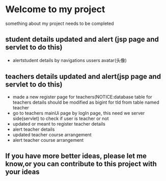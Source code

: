 <h1>Welcome to my project</h1>
<p>something about my project needs to be completed</p>
<h2>student details updated and alert (jsp page and servlet to do this)</h2>
<ul>
<li>alertstudent details by navigations ussers avatar(头像)</li>
</ul>
<h2>teachers details updated and alert(jsp page and servlet to do this)</h2>
<ul>
<li>made a new register page for teachers(NOTICE:database table for teachers details should be modified as bigint for tId from table named teacher</li>
<li>go to teachers mainUi page by logIn page, this need we server side(servlet) to check if user is teacher or not</li>
<li>updated or meant to register teacher details</li>
<li>alert teacher details</li>
<li>updated teacher course arrangement</li>
<li>alert teacher course arrangement </li>
</ul>

<h2>If you have more better ideas, please let me know,or you can contribute to this project with your ideas</h2>